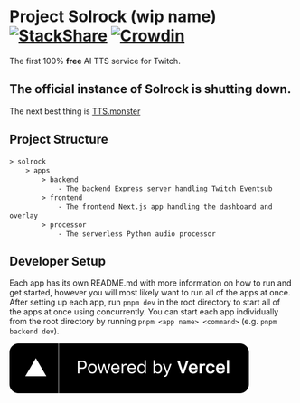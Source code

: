 # Project Solrock (wip name) [![StackShare](https://img.shields.io/badge/tech-stack-0690fa.svg?style=flat)](https://stackshare.io/mmattdonk/solrock) [![Crowdin](https://badges.crowdin.net/solrock/localized.svg)](https://translate.solrock.mmattdonk.com/)

The first 100% **free** AI TTS service for Twitch.

## The official instance of Solrock is shutting down.

The next best thing is [TTS.monster](https://tts.monster/?ref=solrock)

## Project Structure

```
> solrock
    > apps
        > backend
            - The backend Express server handling Twitch Eventsub
        > frontend
            - The frontend Next.js app handling the dashboard and overlay
        > processor
            - The serverless Python audio processor
```

## Developer Setup

Each app has its own README.md with more information on how to run and get started, however you will most likely want to run all of the apps at once. After setting up
each app, run `pnpm dev` in the root directory to start all of the apps at once using concurrently. You can start each app individually from the root directory by running
`pnpm <app name> <command>` (e.g. `pnpm backend dev`).

[![Powered By Vercel](/apps/frontend/public/poweredbyvercel.svg)](https://vercel.com?utm_source=mmattDonk&utm_campaign=oss)
